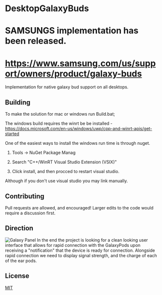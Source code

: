


# DesktopGalaxyBuds

# SAMSUNGS implementation has been released.
# https://www.samsung.com/us/support/owners/product/galaxy-buds
  
  

Implementation for native galaxy bud support on all desktops.

  

  

## Building

  

To make the solution for mac or windows run Build.bat;

  

  

The windows build requires the winrt be be installed - https://docs.microsoft.com/en-us/windows/uwp/cpp-and-winrt-apis/get-started

  

One of the easiest ways to install the windows run time is through nuget.

  

1. Tools -> NuGet Package Manag

  

2. Search "C++/WinRT Visual Studio Extension (VSIX)"

  

3. Click install, and then procced to restart visual studio.

  

  

Although if you don't use visual studio you may link manually.

  

  

## Contributing

  

Pull requests are allowed, and encouraged! Larger edits to the code would require a discussion first.

  

  

## Direction
![Galaxy Panel](https://i.imgur.com/9hQaMkk.jpg)
In the end the project is looking for a clean looking user interface that allows for rapid connection with the GalaxyPods upon receiving a "notification" that the device is ready for connection. Alongside rapid connection we need to display signal strength, and the charge of each of the ear pods.

  

## License

[MIT](https://choosealicense.com/licenses/mit/)
